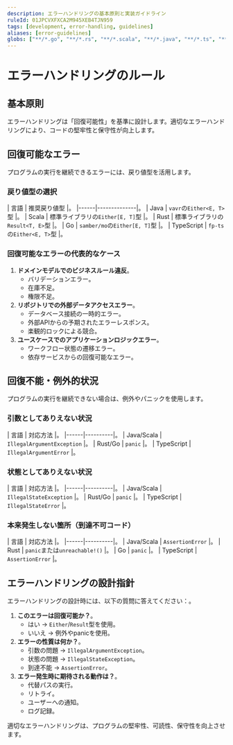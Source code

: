 ```yaml
---
description: エラーハンドリングの基本原則と実装ガイドライン
ruleId: 01JPCVXFXCA2M945XEB4TJN959
tags: [development, error-handling, guidelines]
aliases: [error-guidelines]
globs: ["**/*.go", "**/*.rs", "**/*.scala", "**/*.java", "**/*.ts", "**/*.js"]
---
```



# エラーハンドリングのルール

## 基本原則

エラーハンドリングは「回復可能性」を基準に設計します。適切なエラーハンドリングにより、コードの堅牢性と保守性が向上します。

## 回復可能なエラー

プログラムの実行を継続できるエラーには、戻り値型を活用します。

### 戻り値型の選択

| 言語 | 推奨戻り値型 |。
|------|--------------|。
| Java | `vavr`の`Either<E, T>`型 |。
| Scala | 標準ライブラリの`Either[E, T]`型 |。
| Rust | 標準ライブラリの`Result<T, E>`型 |。
| Go | `samber/mo`の`Either[E, T]`型 |。
| TypeScript | `fp-ts`の`Either<E, T>`型 |。

### 回復可能なエラーの代表的なケース

1. **ドメインモデルでのビジネスルール違反**。
   - バリデーションエラー。
   - 在庫不足。
   - 権限不足。
1. **リポジトリでの外部データアクセスエラー**。
   - データベース接続の一時的エラー。
   - 外部APIからの予期されたエラーレスポンス。
   - 楽観的ロックによる競合。
1. **ユースケースでのアプリケーションロジックエラー**。
   - ワークフロー状態の遷移エラー。
   - 依存サービスからの回復可能なエラー。

## 回復不能・例外的状況

プログラムの実行を継続できない場合は、例外やパニックを使用します。

### 引数としてありえない状況

| 言語 | 対応方法 |。
|------|----------|。
| Java/Scala | `IllegalArgumentException` |。
| Rust/Go | `panic` |。
| TypeScript | `IllegalArgumentError` |。

### 状態としてありえない状況

| 言語 | 対応方法 |。
|------|----------|。
| Java/Scala | `IllegalStateException` |。
| Rust/Go | `panic` |。
| TypeScript | `IllegalStateError` |。

### 本来発生しない箇所（到達不可コード）

| 言語 | 対応方法 |。
|------|----------|。
| Java/Scala | `AssertionError` |。
| Rust | `panic`または`unreachable!()` |。
| Go | `panic` |。
| TypeScript | `AssertionError` |。

## エラーハンドリングの設計指針

エラーハンドリングの設計時には、以下の質問に答えてください：。

1. **このエラーは回復可能か？**。
   - はい → `Either`/`Result`型を使用。
   - いいえ → 例外やpanicを使用。
1. **エラーの性質は何か？**。
   - 引数の問題 → `IllegalArgumentException`。
   - 状態の問題 → `IllegalStateException`。
   - 到達不能 → `AssertionError`。
1. **エラー発生時に期待される動作は？**。
   - 代替パスの実行。
   - リトライ。
   - ユーザーへの通知。
   - ログ記録。

適切なエラーハンドリングは、プログラムの堅牢性、可読性、保守性を向上させます。